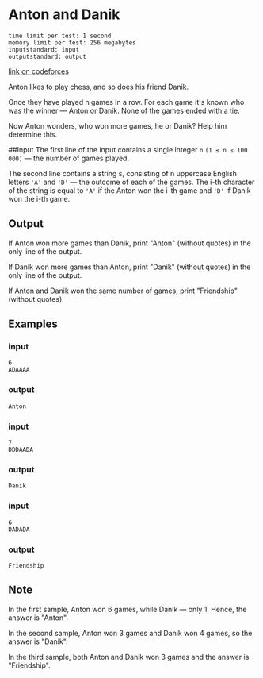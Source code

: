 # Anton and Danik
	time limit per test: 1 second
	memory limit per test: 256 megabytes
	inputstandard: input
	outputstandard: output

[link on codeforces](http://codeforces.com/contest/734/problem/A)

Anton likes to play chess, and so does his friend Danik.

Once they have played n games in a row. For each game it's known who was the winner — Anton or Danik. None of the games ended with a tie.

Now Anton wonders, who won more games, he or Danik? Help him determine this.

##Input
The first line of the input contains a single integer `n`  `(1 ≤ n ≤ 100 000)` — the number of games played.

The second line contains a string s, consisting of n uppercase English letters `'A'` and `'D'` — the outcome of each of the games. The i-th character of the string is equal to `'A'` if the Anton won the i-th game and `'D'` if Danik won the i-th game.

## Output
If Anton won more games than Danik, print "Anton" (without quotes) in the only line of the output.

If Danik won more games than Anton, print "Danik" (without quotes) in the only line of the output.

If Anton and Danik won the same number of games, print "Friendship" (without quotes).

## Examples

### input
	6
	ADAAAA
### output
	Anton


### input
	7
	DDDAADA
### output
	Danik
### input
	6
	DADADA
### output
	Friendship

## Note

In the first sample, Anton won 6 games, while Danik — only 1. Hence, the answer is "Anton".

In the second sample, Anton won 3 games and Danik won 4 games, so the answer is "Danik".

In the third sample, both Anton and Danik won 3 games and the answer is "Friendship".

